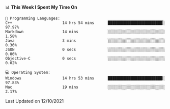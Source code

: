 
<!--START_SECTION:waka-->
📊 **This Week I Spent My Time On** 

```text
💬 Programming Languages: 
C++                      14 hrs 54 mins      ████████████████████████░   97.97% 
Markdown                 14 mins             ░░░░░░░░░░░░░░░░░░░░░░░░░   1.58% 
Java                     3 mins              ░░░░░░░░░░░░░░░░░░░░░░░░░   0.36% 
JSON                     0 secs              ░░░░░░░░░░░░░░░░░░░░░░░░░   0.06% 
Objective-C              0 secs              ░░░░░░░░░░░░░░░░░░░░░░░░░   0.02%

💻 Operating System: 
Windows                  14 hrs 53 mins      ████████████████████████░   97.83% 
Mac                      19 mins             ░░░░░░░░░░░░░░░░░░░░░░░░░   2.17%

```


 Last Updated on 12/10/2021
<!--END_SECTION:waka-->
